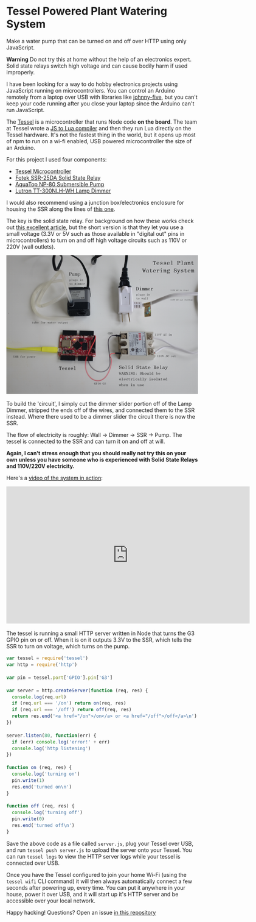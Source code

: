 <div id="header"><h1 class="title">Tessel Powered Plant Watering System</h1></div>

Make a water pump that can be turned on and off over HTTP using only JavaScript.

**Warning** Do not try this at home without the help of an electronics expert. Solid state relays switch high voltage and can cause bodily harm if used improperly.

I have been looking for a way to do hobby electronics projects using JavaScript running on microcontrollers. You can control an Arduino remotely from a laptop over USB with libraries like <a href="https://www.npmjs.com/package/johnny-five">johnny-five</a>, but you can't keep your code running after you close your laptop since the Arduino can't run JavaScript.

The <a href="https://tessel.io/">Tessel</a> is a microcontroller that runs Node code **on the board**. The team at Tessel wrote a <a href="https://github.com/tessel/colony-compiler">JS to Lua compiler</a> and then they run Lua directly on the Tessel hardware. It's not the fastest thing in the world, but it opens up most of npm to run on a wi-fi enabled, USB powered microcontroller the size of an Arduino.

For this project I used four components:

- <a href="https://shop.tessel.io/">Tessel Microcontroller</a>
- <a href="http://www.amazon.com/DC-AC-Solid-State-Relay-Heatsink/dp/B005K2IXHU/ref=sr_1_4?ie=UTF8&qid=1424888528&sr=8-4&keywords=Lightobject">Fotek SSR-25DA Solid State Relay</a>
- <a href="http://www.amazon.com/AquaTop-NP-80-Aquatop-Aquarium-Submersible/dp/B00798FYR0">AquaTop NP-80 Submersible Pump</a>
- <a href="http://www.amazon.com/Lutron-TT-300NLH-WH-Credenza-Dimmer-White/dp/B0000DI241/ref=sr_1_1?ie=UTF8&qid=1424888624&sr=8-1&keywords=dimmer+light">Lutron TT-300NLH-WH Lamp Dimmer</a>

I would also recommend using a junction box/electronics enclosure for housing the SSR along the lines of [this one](http://www.amazon.com/Estone%C2%AE-85x58x33mm-Waterproof-Electronic-Enclosure/dp/B00M1HL2UM/ref=sr_1_2?s=hi&ie=UTF8&qid=1424891818&sr=1-2&keywords=estone+box#productDetails).

The key is the solid state relay. For background on how these works check out <a href="http://www.scienceprog.com/considering-solid-state-relays-ssr-for-your-projects/">this excellent article</a>, but the short version is that they let you use a small voltage (3.3V or 5V such as those available in "digital out" pins in microcontrollers) to turn on and off high voltage circuits such as 110V or 220V (wall outlets).

[![components](media/tessel-components.png)](media/tessel-components-large.png)

To build the 'circuit', I simply cut the dimmer slider portion off of the Lamp Dimmer, stripped the ends off of the wires, and connected them to the SSR instead. Where there used to be a dimmer slider the circuit there is now the SSR.

The flow of electricity is roughly: Wall -> Dimmer -> SSR -> Pump. The tessel is connected to the SSR and can turn it on and off at will.

**Again, I can't stress enough that you should really not try this on your own unless you have someone who is experienced with Solid State Relays and 110V/220V electricity.**

Here's a [video of the system in action](http://youtu.be/sgU3McOF-l8):

<iframe width="640" height="360" src="https://www.youtube.com/embed/sgU3McOF-l8?rel=0" frameborder="0" allowfullscreen></iframe>

The tessel is running a small HTTP server written in Node that turns the G3 GPIO pin on or off. When it is on it outputs 3.3V to the SSR, which tells the SSR to turn on voltage, which turns on the pump.

```js
var tessel = require('tessel')
var http = require('http')
 
var pin = tessel.port['GPIO'].pin['G3']
 
var server = http.createServer(function (req, res) {
  console.log(req.url)
  if (req.url === '/on') return on(req, res)
  if (req.url === '/off') return off(req, res)
  return res.end('<a href="/on">/on</a> or <a href="/off">/off</a>\n')
})
 
server.listen(80, function(err) {
  if (err) console.log('error!' + err)
  console.log('http listening')
})
 
function on (req, res) {
  console.log('turning on')
  pin.write(1)
  res.end('turned on\n')
}
 
function off (req, res) {
  console.log('turning off')
  pin.write(0)
  res.end('turned off\n')
}
```

Save the above code as a file called `server.js`, plug your Tessel over USB, and run `tessel push server.js` to upload the server onto your Tessel. You can run `tessel logs` to view the HTTP server logs while your tessel is connected over USB.

Once you have the Tessel configured to join your home Wi-Fi (using the `tessel wifi` CLI command) it will then always automatically connect a few seconds after powering up, every time. You can put it anywhere in your house, power it over USB, and it will start up it's HTTP server and be accessible over your local network.

Happy hacking! Questions? Open an issue [in this repository](https://github.com/maxogden/blog/issues)